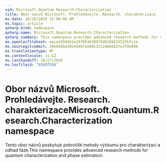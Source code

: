 ```yaml
---
uid: Microsoft.Quantum.Research.Characterization
title: Obor názvů Microsoft. Prohledávejte. Research. charakterizace
ms.date: 10/26/2020 12:00:00 AM
ms.topic: article
qsharp.kind: namespace
qsharp.name: Microsoft.Quantum.Research.Characterization
qsharp.summary: This namespace provides advanced research methods for quantum characterization and phase estimation.
ms.openlocfilehash: eace2d59d41e267053638975db266524525bfc1e
ms.sourcegitcommit: 29e0d88a30e4166fa580132124b0eb57e1f0e986
ms.translationtype: MT
ms.contentlocale: cs-CZ
ms.lasthandoff: 10/27/2020
ms.locfileid: "92697556"
---
```

# <a name="microsoftquantumresearchcharacterization-namespace"></a><span data-ttu-id="c9210-102">Obor názvů Microsoft. Prohledávejte. Research. charakterizace</span><span class="sxs-lookup"><span data-stu-id="c9210-102">Microsoft.Quantum.Research.Characterization namespace</span></span>

<span data-ttu-id="c9210-103">Tento obor názvů poskytuje pokročilé metody výzkumu pro charakterizaci a odhad fáze.</span><span class="sxs-lookup"><span data-stu-id="c9210-103">This namespace provides advanced research methods for quantum characterization and phase estimation.</span></span>

